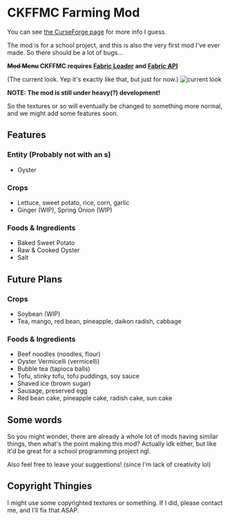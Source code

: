 # CKFFMC Farming Mod

You can see [the CurseForge page](https://www.curseforge.com/minecraft/mc-mods/ckfarm) for more info I guess.

The mod is for a school project, and this is also the very first mod I've ever made. So there should be a lot of bugs...

**~~Mod Menu~~ CKFFMC requires [Fabric Loader](https://fabricmc.net/use/) and [Fabric API](https://www.curseforge.com/minecraft/mc-mods/fabric-api)**

(The current look. Yep it's exactly like that, but just for now.)
![current look](https://media.forgecdn.net/attachments/thumbnails/314/185/310/172/2020-09-24_22.png)

**NOTE: The mod is still under heavy(?) development!**

So the textures or so will eventually be changed to something more normal, and we might add some features soon.

## Features

### Entity (Probably not with an s)

- Oyster

### Crops

- Lettuce, sweet potato, rice, corn, garlic
- Ginger (WIP), Spring Onion (WIP)

### Foods & Ingredients

- Baked Sweet Potato
- Raw & Cooked Oyster
- Salt

## Future Plans

### Crops

- Soybean (WIP)
- Tea, mango, red bean, pineapple, daikon radish, cabbage

### Foods & Ingredients

- Beef noodles (noodles, flour)
- Oyster Vermicelli (vermicelli)
- Bubble tea (tapioca balls)
- Tofu, stinky tofu, tofu puddings, soy sauce
- Shaved ice (brown sugar)
- Sausage, preserved egg
- Red bean cake, pineapple cake, radish cake, sun cake

## Some words

So you might wonder, there are already a whole lot of mods having similar things, then what's the point making this
 mod? Actually idk either, but like it'd be great for a school programming project ngl.

Also feel free to leave your suggestions! (since I'm lack of creativity lol)

## Copyright Thingies

I might use some copyrighted textures or something. If I did, please contact me, and I'll fix that ASAP.
